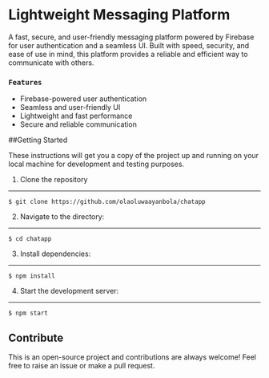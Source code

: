 # Lightweight Messaging Platform

<p> 
  A fast, secure, and user-friendly messaging platform powered by Firebase for user authentication and a seamless UI. Built with speed, security, and ease of use in     mind, this platform provides a reliable and efficient way to communicate with others.
</p>

### `Features`

<ul>
  <li>Firebase-powered user authentication</li>
  <li>Seamless and user-friendly UI</li>
  <li>Lightweight and fast performance</li>
  <li>Secure and reliable communication</li>
</ul>

##Getting Started
<p>
  These instructions will get you a copy of the project up and running on your local machine for development and testing purposes.
</p>

1. Clone the repository
---------------------
```
$ git clone https://github.com/olaoluwaayanbola/chatapp
```
2. Navigate to the directory:
---------------------
```
$ cd chatapp
```
3. Install dependencies:
---------------------
```
$ npm install
 ```
4. Start the development server:
---------------------
```
$ npm start
 ```
 
## Contribute ##
This is an open-source project and contributions are always welcome! Feel free to raise an issue or make a pull request.
